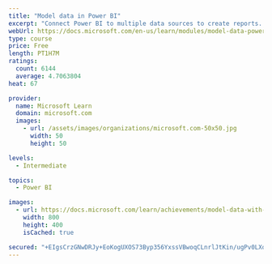 ```yaml
---
title: "Model data in Power BI"
excerpt: "Connect Power BI to multiple data sources to create reports. Define the relationship between your data sources."
webUrl: https://docs.microsoft.com/en-us/learn/modules/model-data-power-bi/
type: course
price: Free
length: PT1H7M
ratings:
  count: 6144
  average: 4.7063804
heat: 67

provider:
  name: Microsoft Learn
  domain: microsoft.com
  images:
    - url: /assets/images/organizations/microsoft.com-50x50.jpg
      width: 50
      height: 50

levels:
  - Intermediate

topics:
  - Power BI

images:
  - url: https://docs.microsoft.com/learn/achievements/model-data-with-power-bi-desktop-social.png
    width: 800
    height: 400
    isCached: true

secured: "+EIgsCrzGNwDRJy+EoKogUXOS73Byp356YxssVBwoqCLnrlJtKin/ugPv0LXqVQCWwqTkfoKgxD+wWYNqV68DqSFjjW9V9gXgQ7BewhsqjddCYaONoW+1m25SyOhvaXHNQBYGjA6LzpuYaxHcnIK28M7Ca+VSIsNxcgx/UQwiXUBCVc1ytP+Vnerj3WRJFe2lbcKEXUh1y9XBacX+95KkWFvGYoC+M6YFOguFlZaMDJvI3BKVhGwd1B5703L/PwaeA9DvlpfQfIq9img7Vm0Vxk8eiDdLUcOoE1MtfIcDkBcUye7Bo3Zm1qGf+VDdrcvN9tWa9vvFzBzkjgbSHLBt66bpOzUpnAJooMUnjEt3kfRR4ACfSFaKCzpPOBGi6uYsVM8RHTgHh9QPC3yvuyWl7k3HVcWSJb9mF9HwDkwh4s=;weWb3/7FcUGLCK7bJaWpbg=="
---
```


